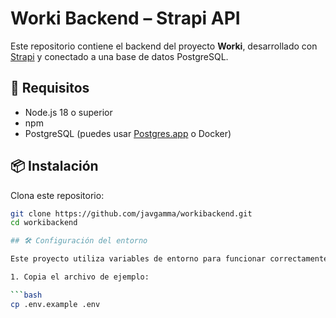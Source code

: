 # Worki Backend – Strapi API

Este repositorio contiene el backend del proyecto **Worki**, desarrollado con [Strapi](https://strapi.io/) y conectado a una base de datos PostgreSQL.

## 🚀 Requisitos

- Node.js 18 o superior
- npm
- PostgreSQL (puedes usar [Postgres.app](https://postgresapp.com) o Docker)

## 📦 Instalación

Clona este repositorio:

```bash
git clone https://github.com/javgamma/workibackend.git
cd workibackend

## 🛠️ Configuración del entorno

Este proyecto utiliza variables de entorno para funcionar correctamente. Asegúrate de configurar tu archivo `.env` siguiendo los pasos:

1. Copia el archivo de ejemplo:

```bash
cp .env.example .env
